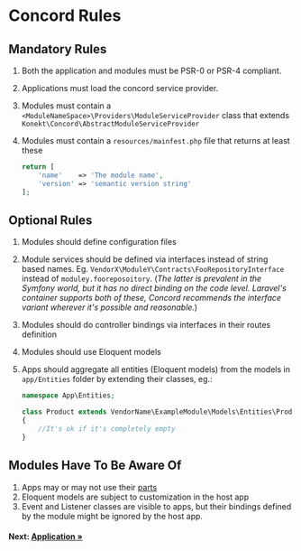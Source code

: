# Concord Rules

## Mandatory Rules

1. Both the application and modules must be PSR-0 or PSR-4 compliant.
2. Applications must load the concord service provider.
3. Modules must contain a `<ModuleNameSpace>\Providers\ModuleServiceProvider` class that extends `Konekt\Concord\AbstractModuleServiceProvider`
4. Modules must contain a `resources/mainfest.php` file that returns at least these

    ```php
    return [
        'name'    => 'The module name',
        'version' => 'semantic version string'
    ];
    ```

## Optional Rules

1. Modules should define configuration files
2. Module services should be defined via interfaces instead of string based names. Eg. `VendorX\ModuleY\Contracts\FooRepositoryInterface` instead of `moduley.fooreposoitory`. (_The latter is prevalent in the Symfony world, but it has no direct binding on the code level. Laravel's container supports both of these, Concord recommends the interface variant wherever it's possible and reasonable._)
3. Modules should do controller bindings via interfaces in their routes definition
4. Modules should use Eloquent models
5. Apps should aggregate all entities (Eloquent models) from the models in `app/Entities` folder by extending their classes, eg.:
    
    ```php
    namespace App\Entities;

    class Product extends VendorName\ExampleModule\Models\Entities\Product
    {
        //It's ok if it's completely empty
    }
    ```

## Modules Have To Be Aware Of

1. Apps may or may not use their [parts](parts.md)
2. Eloquent models are subject to customization in the host app
3. Event and Listener classes are visible to apps, but their bindings defined by the module might be ignored by the host app.

#### Next: [Application &raquo;](application.md)